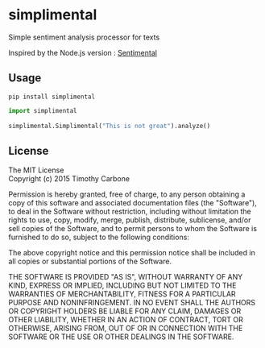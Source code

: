 # simplimental
Simple sentiment analysis processor for texts

Inspired by the Node.js version : [Sentimental](https://github.com/thinkroth/Sentimental)

## Usage

```
pip install simplimental
```
    
```python
import simplimental
    
simplimental.Simplimental("This is not great").analyze()
```

## License
The MIT License  
Copyright (c) 2015 Timothy Carbone



Permission is hereby granted, free of charge, to any person obtaining a copy
of this software and associated documentation files (the "Software"), to deal
in the Software without restriction, including without limitation the rights
to use, copy, modify, merge, publish, distribute, sublicense, and/or sell
copies of the Software, and to permit persons to whom the Software is
furnished to do so, subject to the following conditions:



The above copyright notice and this permission notice shall be included in
all copies or substantial portions of the Software.



THE SOFTWARE IS PROVIDED "AS IS", WITHOUT WARRANTY OF ANY KIND, EXPRESS OR
IMPLIED, INCLUDING BUT NOT LIMITED TO THE WARRANTIES OF MERCHANTABILITY,
FITNESS FOR A PARTICULAR PURPOSE AND NONINFRINGEMENT.  IN NO EVENT SHALL THE
AUTHORS OR COPYRIGHT HOLDERS BE LIABLE FOR ANY CLAIM, DAMAGES OR OTHER
LIABILITY, WHETHER IN AN ACTION OF CONTRACT, TORT OR OTHERWISE, ARISING FROM,
OUT OF OR IN CONNECTION WITH THE SOFTWARE OR THE USE OR OTHER DEALINGS IN
THE SOFTWARE.


